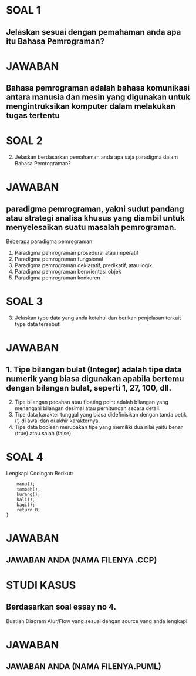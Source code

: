 # SOAL 1
## Jelaskan sesuai dengan pemahaman anda apa itu Bahasa Pemrograman?
# JAWABAN
## Bahasa pemrograman adalah bahasa komunikasi antara manusia dan mesin yang digunakan untuk mengintruksikan komputer dalam melakukan tugas tertentu

# SOAL 2
2. Jelaskan berdasarkan pemahaman anda apa saja paradigma dalam Bahasa Pemrograman?
# JAWABAN
## paradigma pemrograman, yakni sudut pandang atau strategi analisa khusus yang diambil untuk menyelesaikan suatu masalah pemrograman.
Beberapa paradigma pemrograman 
1. Paradigma pemrograman prosedural atau imperatif
2. Paradigma pemrograman fungsional
3. Paradigma pemrograman deklaratif, predikatif, atau logik
4. Paradigma pemrograman berorientasi objek
5. Paradigma pemrograman konkuren


# SOAL 3
3. Jelaskan type data yang anda ketahui dan berikan penjelasan terkait type data tersebut!
# JAWABAN
## 1. Tipe bilangan bulat (Integer) adalah tipe data numerik yang biasa digunakan apabila bertemu dengan bilangan bulat, seperti 1, 27, 100, dll.
2. Tipe bilangan pecahan atau floating point adalah bilangan yang menangani bilangan desimal atau perhitungan secara detail.
3. Tipe data karakter tunggal yang biasa didefinisikan dengan tanda petik (‘) di awal dan di akhir karakternya.
4. Tipe data boolean merupakan tipe yang memiliki dua nilai yaitu benar (true) atau salah (false).


# SOAL 4
 Lengkapi Codingan Berikut:
```int main(){
	menu();
	tambah();
	kurang();
	kali();
	bagi();
	return 0;
}
```
# JAWABAN
## JAWABAN ANDA (NAMA FILENYA .CCP)


# STUDI KASUS
## Berdasarkan soal essay no 4.
Buatlah Diagram Alur/Flow yang sesuai dengan source yang anda lengkapi 

# JAWABAN
## JAWABAN ANDA (NAMA FILENYA.PUML)